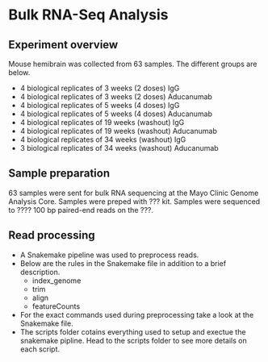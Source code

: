 # Bulk RNA-Seq Analysis
## Experiment overview
Mouse hemibrain was collected from 63 samples. The different groups are below.
- 4 biological replicates of 3 weeks (2 doses) IgG
- 4 biological replicates of 3 weeks (2 doses) Aducanumab
- 4 biological replicates of 5 weeks (4 doses) IgG
- 4 biological replicates of 5 weeks (4 doses) Aducanumab
- 4 biological replicates of 19 weeks (washout) IgG
- 4 biological replicates of 19 weeks (washout) Aducanumab
- 4 biological replicates of 34 weeks (washout) IgG
- 3 biological replicates of 34 weeks (washout) Aducanumab
## Sample preparation
63 samples were sent for bulk RNA sequencing at the Mayo Clinic Genome Analysis Core. Samples were preped with ??? kit. Samples were sequenced to ???? 100 bp paired-end reads on the  ???.
## Read processing
- A Snakemake pipeline was used to preprocess reads.
- Below are the rules in the Snakemake file in addition to a brief description.
  - index_genome
  - trim
  - align
  - featureCounts
- For the exact commands used during preprocessing take a look at the Snakemake file. 
- The scripts folder cotains everything used to setup and exectue the snakemake pipline. Head to the scripts folder to see more details on each script.

